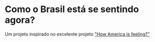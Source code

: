 # Como o Brasil está se sentindo agora?

Um projeto inspirado no excelente projeto ["How America is feeling?"](http://pubnub.github.io/tweet-emotion)
